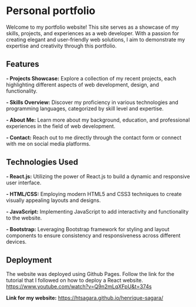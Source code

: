# Personal portfolio

Welcome to my portfolio website! This site serves as a showcase of my skills, projects, and experiences as a web developer. With a passion for creating elegant and user-friendly web solutions, I aim to demonstrate my expertise and creativity through this portfolio.

## Features

**- Projects Showcase:** Explore a collection of my recent projects, each highlighting different aspects of web development, design, and functionality.

**- Skills Overview:** Discover my proficiency in various technologies and programming languages, categorized by skill level and expertise.

**- About Me:** Learn more about my background, education, and professional experiences in the field of web development.

**- Contact:** Reach out to me directly through the contact form or connect with me on social media platforms.

## Technologies Used

**- React.js:** Utilizing the power of React.js to build a dynamic and responsive user interface.

**- HTML/CSS:** Employing modern HTML5 and CSS3 techniques to create visually appealing layouts and designs.

**- JavaScript:** Implementing JavaScript to add interactivity and functionality to the website.

**- Bootstrap:** Leveraging Bootstrap framework for styling and layout components to ensure consistency and responsiveness across different devices.

## Deployment
The website was deployed using Github Pages. Follow the link for the tutorial that I followed on how to deploy a React website. https://www.youtube.com/watch?v=Q9n2mLqXFpU&t=374s

**Link for my website:** https://htsagara.github.io/henrique-sagara/
